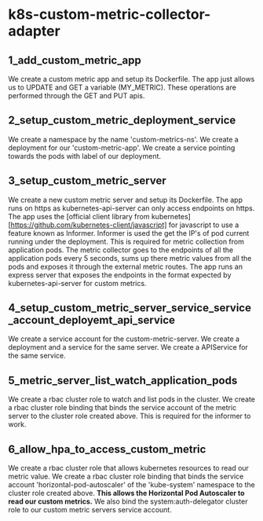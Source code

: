 # k8s-custom-metric-collector-adapter

## 1_add_custom_metric_app

We create a custom metric app and setup its Dockerfile. 
The app just allows us to UPDATE and GET a variable (MY_METRIC). 
These operations are performed through the GET and PUT apis.

## 2_setup_custom_metric_deployment_service

We create a namespace by the name 'custom-metrics-ns'.
We create a deployment for our 'custom-metric-app'.
We create a service pointing towards the pods with label of our deployment.

## 3_setup_custom_metric_server

We create a new custom metric server and setup its Dockerfile.
The app runs on https as kubernetes-api-server can only access endpoints on https.
The app uses the [official client library from kubernetes][https://github.com/kubernetes-client/javascript] for javascript to use a feature known as Informer. 
Informer is used the get the IP's of pod current running under the deployment. This is required for metric collection from application pods.
The metric collector goes to the endpoints of all the application pods every 5 seconds, sums up there metric values from all the pods and exposes it through the external metric routes.
The app runs an express server that exposes the endpoints in the format expected by kubernetes-api-server for custom metrics.

## 4_setup_custom_metric_server_service_service_account_deployemt_api_service

We create a service account for the custom-metric-server.
We create a deployment and a service for the same server.
We create a APIService for the same service.

## 5_metric_server_list_watch_application_pods

We create a rbac cluster role to watch and list pods in the cluster.
We create a rbac cluster role binding that binds the service account of the metric server to the cluster role created above.
This is required for the informer to work.

## 6_allow_hpa_to_access_custom_metric

We create a rbac  cluster role that allows kubernetes resources to read our metric value.
We create a rbac cluster role binding that binds the service account 'horizontal-pod-autoscaler' of the 'kube-system' namespace to the cluster role created above.
**This allows the Horizontal Pod Autoscaler to read our custom metrics.**
We also bind the system:auth-delegator cluster role to our custom metric servers service account.
